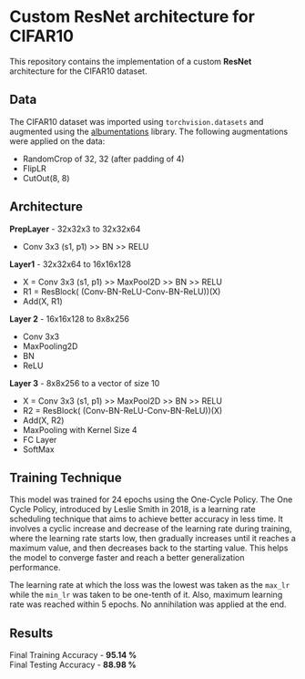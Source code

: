 
# Custom ResNet architecture for CIFAR10

This repository contains the implementation of a custom **ResNet** architecture for the CIFAR10 dataset.

## Data

The CIFAR10 dataset was imported using `torchvision.datasets` and augmented using the [albumentations](https://albumentations.ai) library. The following augmentations were applied on the data:
* RandomCrop of 32, 32 (after padding of 4)
* FlipLR 
* CutOut(8, 8)

## Architecture

**PrepLayer** - 32x32x3 to 32x32x64
* Conv 3x3 (s1, p1) >> BN >> RELU

**Layer1** - 32x32x64 to 16x16x128
* X = Conv 3x3 (s1, p1) >> MaxPool2D >> BN >> RELU
* R1 = ResBlock( (Conv-BN-ReLU-Conv-BN-ReLU))(X)
* Add(X, R1)

**Layer 2** - 16x16x128 to 8x8x256
* Conv 3x3
* MaxPooling2D
* BN
* ReLU

**Layer 3** - 8x8x256 to a vector of size 10
* X = Conv 3x3 (s1, p1) >> MaxPool2D >> BN >> RELU
* R2 = ResBlock( (Conv-BN-ReLU-Conv-BN-ReLU))(X)
* Add(X, R2)
* MaxPooling with Kernel Size 4
* FC Layer
* SoftMax



## Training Technique

This model was trained for 24 epochs using the One-Cycle Policy. The One Cycle Policy, introduced by Leslie Smith in 2018, is a learning rate scheduling technique that aims to achieve better accuracy in less time. It involves a cyclic increase and decrease of the learning rate during training, where the learning rate starts low, then gradually increases until it reaches a maximum value, and then decreases back to the starting value. This helps the model to converge faster and reach a better generalization performance.

The learning rate at which the loss was the lowest was taken as the `max_lr` while the `min_lr` was taken to be one-tenth of it. Also, maximum learning rate was reached within 5 epochs. No annihilation was applied at the end.

## Results

Final Training Accuracy - **95.14 %**
\
Final Testing Accuracy - **88.98 %**
